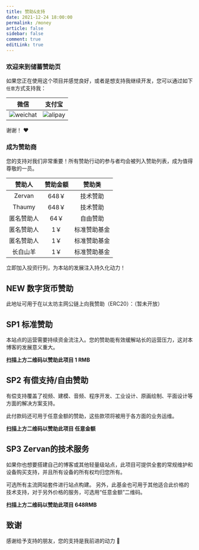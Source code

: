 ```yaml
---
title: 赞助&支持
date: 2021-12-24 18:00:00
permalink: /money
article: false
sidebar: false
comment: true
editLink: true
---
```


### 欢迎来到储蓄赞助页

如果您正在使用这个项目并感觉良好，或者是想支持我继续开发，您可以通过如下`任意`方式支持我：

|                     微信                      |                   支付宝                    |
| :-------------------------------------------: | :-----------------------------------------: |
| ![weichat](https://zervan.cn/img/weichat.png) | ![alipay](https://zervan.cn/img/alipay.png) |

谢谢！ ❤️

### 成为赞助商

您的支持对我们非常重要！所有赞助行动的参与者均会被列入赞助列表，成为值得尊敬的一员。

|   赞助人   | 赞助金额 |    赞助类    |
| :--------: | :------: | :----------: |
|   Zervan   |  648￥   |   技术赞助   |
|   Thaumy   |  648￥   |   技术赞助   |
| 匿名赞助人 |   64￥   |   自由赞助   |
| 匿名赞助人 |   1￥    | 标准赞助基金 |
| 匿名赞助人 |   1￥    | 标准赞助基金 |
|  长白山羊  |   1￥    | 标准赞助基金 |

立即加入投资行列，为本站的发展注入持久化动力！

## NEW 数字货币赞助

此地址可用于在以太坊主网公链上向我赞助（ERC20）：（暂未开放）

## SP1 标准赞助

本站点的运营需要持续资金流注入。您的赞助能有效缓解站长的运营压力，这对本博客的发展意义重大。

**扫描上方二维码以赞助此项目 1 RMB**

## SP2 有偿支持/自由赞助

有偿支持覆盖了视频、建模、音频、程序开发、工业设计、原画绘制、平面设计等方面的解决方案支持。

此付款码还可用于任意金额的赞助，这些款项将被用于各方面的业务运维。

**扫描上方二维码以赞助此项目 任意金额**

## SP3 Zervan的技术服务

如果你也想要搭建自己的博客或其他轻量级站点，此项目可提供全套的常规维护和设备购买支持，并且所有设备的所有权均归您所有。

可选所有主流网站套件进行站点构建。
另外，此基金也可用于其他适合此价格的技术支持，对于另外价格的服务，可选用“任意金额”二维码。

**扫描上方二维码以赞助此项目 648RMB**

## 致谢

感谢给予支持的朋友，您的支持是我前进的动力 🎉